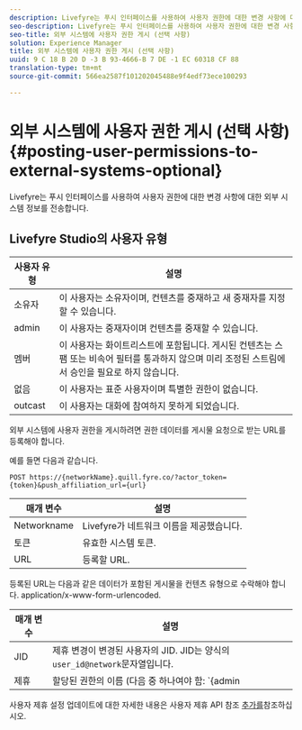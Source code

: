 ```yaml
---
description: Livefyre는 푸시 인터페이스를 사용하여 사용자 권한에 대한 변경 사항에 대한 외부 시스템 정보를 전송합니다.
seo-description: Livefyre는 푸시 인터페이스를 사용하여 사용자 권한에 대한 변경 사항에 대한 외부 시스템 정보를 전송합니다.
seo-title: 외부 시스템에 사용자 권한 게시 (선택 사항)
solution: Experience Manager
title: 외부 시스템에 사용자 권한 게시 (선택 사항)
uuid: 9 C 18 B 20 D -3 B 93-4666-B 7 DE -1 EC 60318 CF 88
translation-type: tm+mt
source-git-commit: 566ea2587f101202045488e9f4edf73ece100293

---
```



# 외부 시스템에 사용자 권한 게시 (선택 사항){#posting-user-permissions-to-external-systems-optional}

Livefyre는 푸시 인터페이스를 사용하여 사용자 권한에 대한 변경 사항에 대한 외부 시스템 정보를 전송합니다.

## Livefyre Studio의 사용자 유형

| 사용자 유형 | 설명 |
|--- |--- |
| 소유자 | 이 사용자는 소유자이며, 컨텐츠를 중재하고 새 중재자를 지정할 수 있습니다. |
| admin | 이 사용자는 중재자이며 컨텐츠를 중재할 수 있습니다. |
| 멤버 | 이 사용자는 화이트리스트에 포함됩니다. 게시된 컨텐츠는 스팸 또는 비속어 필터를 통과하지 않으며 미리 조정된 스트림에서 승인을 필요로 하지 않습니다. |
| 없음 | 이 사용자는 표준 사용자이며 특별한 권한이 없습니다. |
| outcast | 이 사용자는 대화에 참여하지 못하게 되었습니다. |

외부 시스템에 사용자 권한을 게시하려면 권한 데이터를 게시물 요청으로 받는 URL를 등록해야 합니다.

예를 들면 다음과 같습니다.

```
POST https://{networkName}.quill.fyre.co/?actor_token={token}&push_affiliation_url={url}
```

| 매개 변수 | 설명 |
|--- |--- |
| Networkname | Livefyre가 네트워크 이름을 제공했습니다. |
| 토큰 | 유효한 시스템 토큰. |
| URL | 등록할 URL. |

등록된 URL는 다음과 같은 데이터가 포함된 게시물을 컨텐츠 유형으로 수락해야 합니다. application/x-www-form-urlencoded.

| 매개 변수 | 설명 |
|--- |--- |
| JID | 제휴 변경이 변경된 사용자의 JID. JID는 양식의 `user_id@network`문자열입니다. |
| 제휴 | 할당된 권한의 이름 (다음 중 하나여야 함: `{admin | member | none | outcast | owner}` |

사용자 제휴 설정 업데이트에 대한 자세한 내용은 사용자 제휴 API 참조 [추가를](https://api.livefyre.com/docs/apis/by-category/user-management#operation=urn:livefyre:apis:quill:operations:api:v3.0:affiliation:add:method=post)참조하십시오.
